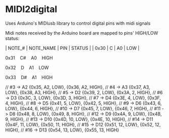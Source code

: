 # MIDI2digital
Uses Arduino's MIDIusb library to control digital pins with midi signals

Midi notes received by the Arduino board are mapped to pins' HIGH/LOW status:

| NOTE_# | NOTE_NAME | PIN | STATUS |
| 0x30 | C | A0 | LOW |

0x31&nbsp;&nbsp;&nbsp;&nbsp;C#&nbsp;&nbsp;&nbsp;&nbsp;A0&nbsp;&nbsp;&nbsp;&nbsp;HIGH

0x32&nbsp;&nbsp;&nbsp;&nbsp;D&nbsp;&nbsp;&nbsp;&nbsp;A1&nbsp;&nbsp;&nbsp;&nbsp;LOW

0x33&nbsp;&nbsp;&nbsp;&nbsp;D#&nbsp;&nbsp;&nbsp;&nbsp;A1&nbsp;&nbsp;&nbsp;&nbsp;HIGH


  // #3 -> A2
  {0x35, A2, LOW},
  {0x36, A2, HIGH},
  // #4 -> A3
  {0x37, A3, LOW},
  {0x38, A3, HIGH},
  // #5 -> D2
  {0x39, 2, LOW},
  {0x3A, 2, HIGH},
  // #6 -> D3
  {0x3C, 3, LOW},
  {0x3D, 3, HIGH},
  // #7 -> D4
  {0x3E, 4, LOW},
  {0x3F, 4, HIGH},
  // #8 -> D5
  {0x41, 5, LOW},
  {0x42, 5, HIGH},
  // #9 -> D6
  {0x43, 6, LOW},
  {0x44, 6, HIGH},
  // #10 -> D7
  {0x45, 7, LOW},
  {0x46, 7, HIGH},
  // #11 -> D8
  {0x48, 8, LOW},
  {0x49, 8, HIGH},
  // #12 -> D9
  {0x4A, 9, LOW},
  {0x4B, 9, HIGH},
  // #13 -> D10
  {0x4D, 10, LOW},
  {0x4E, 10, HIGH},
  // #14 -> D11
  {0x4F, 11, LOW},
  {0x50, 11, HIGH},
  // #15 -> D12
  {0x51, 12, LOW},
  {0x52, 12, HIGH},
  // #16 -> D13
  {0x54, 13, LOW},
  {0x55, 13, HIGH}
